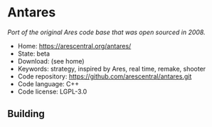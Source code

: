 # Antares

_Port of the original Ares code base that was open sourced in 2008._

- Home: https://arescentral.org/antares/
- State: beta
- Download: (see home)
- Keywords: strategy, inspired by Ares, real time, remake, shooter
- Code repository: https://github.com/arescentral/antares.git
- Code language: C++
- Code license: LGPL-3.0

## Building

